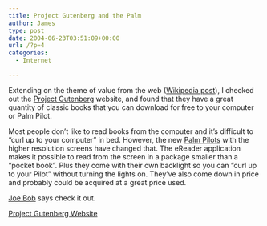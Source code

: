 ```yaml
---
title: Project Gutenberg and the Palm
author: James
type: post
date: 2004-06-23T03:51:09+00:00
url: /?p=4
categories:
  - Internet

---
```

Extending on the theme of value from the web ([Wikipedia post](/p8)), I checked out the [Project Gutenberg](http://www.gutenberg.net) website, and found that they have a great quantity of classic books that you can download for free to your computer or Palm Pilot.

Most people don&#8217;t like to read books from the computer and it&#8217;s difficult to &#8220;curl up to your computer&#8221; in bed. However, the new <a href="http://www.palm.com/us/products/handhelds/tx/" target="palm">Palm Pilots</a> with the higher resolution screens have changed that. The eReader application makes it possible to read from the screen in a package smaller than a &#8220;pocket book&#8221;. Plus they come with their own backlight so you can &#8220;curl up to your Pilot&#8221; without turning the lights on. They&#8217;ve also come down in price and probably could be acquired at a great price used.

[Joe Bob](https://joebobbriggs.com/meet-john-bloom) says check it out.

[Project Gutenberg Website](http://www.gutenberg.net/)